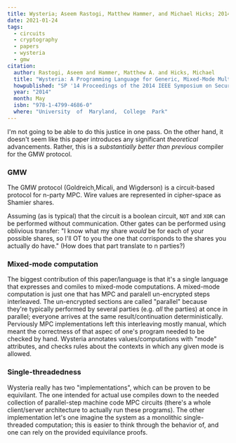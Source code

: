 ```yaml
---
title: Wysteria; Aseem Rastogi, Matthew Hammer, and Michael Hicks; 2014
date: 2021-01-24
tags:
  - circuits
  - cryptography
  - papers
  - wysteria
  - gmw
citation:
  author: Rastogi, Aseem and Hammer, Matthew A. and Hicks, Michael
  title: "Wysteria: A Programming Language for Generic, Mixed-Mode Multiparty Computations"
  howpublished: "SP '14 Proceedings of the 2014 IEEE Symposium on Security and Privacy"
  year: "2014"
  month: May
  isbn: "978-1-4799-4686-0"
  where: "University  of  Maryland,  College  Park"
---
```


I'm not going to be able to do this justice in one pass.
On the other hand, it doesn't seem like this paper introduces any significant _theoretical_ advancements.
Rather, this is a _substantially better than previous_ compiler for the GMW protocol.

### GMW

The GMW protocol (Goldreich,Micali, and Wigderson) is a circuit-based protocol for n-party MPC.
Wire values are represented in cipher-space as Shamier shares.

Assuming (as is typical) that the circuit is a boolean circuit, `NOT` and `XOR` can be performed without communication.
Other gates can be performed using oblivious transfer:
"I know what my share _would_ be for each of your possible shares, so I'll OT to you the one that corrisponds to the shares you actually do have."
(How does that part translate to n parties?)

### Mixed-mode computation

The biggest contribution of this paper/language is that it's a single language that expresses and comiles to mixed-mode computations.
A mixed-mode computation is just one that has MPC and paralell un-encrypted steps interleaved. 
The un-encrypted sections are called "parallel" because they're typically performed by several parties (e.g. _all_ the parties) at once in parallel; everyone arrives at the same result/continuation deterministically. 
Perviously MPC implementations left this interleaving mostly manual, which meant the correctness of that aspec of one's program needed to be checked by hand.
Wysteria annotates values/computations with "mode" attributes, and checks rules about the contexts in which any given mode is allowed. 

### Single-threadedness

Wysteria really has two "implementations", which can be proven to be equivilant. The one intended for actual use compiles down to the needed collection of parallel-step machine code MPC circuits (there's a whole client/server architecture to actually run these programs). The other implementation let's one imagine the system as a monolithic single-threaded computation; this is easier to think through the behavior of, and one can rely on the provided equivilance proofs. 




